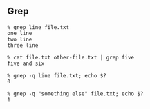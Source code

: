 ## Grep

```
% grep line file.txt
one line
two line
three line
```

```
% cat file.txt other-file.txt | grep five
five and six
```

```
% grep -q line file.txt; echo $?
0
```

```
% grep -q "something else" file.txt; echo $?
1
```
